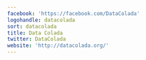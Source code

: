 ```yaml
---
facebook: 'https://facebook.com/DataColada'
logohandle: datacolada
sort: datacolada
title: Data Colada
twitter: DataColada
website: 'http://datacolada.org/'
---
```

